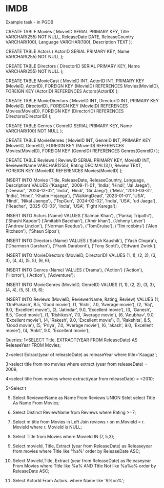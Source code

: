 # IMDB

Example task - in PGDB

CREATE TABLE Movies (
    MovieID SERIAL PRIMARY KEY,
    Title VARCHAR(255) NOT NULL,
    ReleaseDate DATE,
    ReleaseCountry VARCHAR(100),
    Language VARCHAR(100),
    Description TEXT
);

CREATE TABLE Actors (
    ActorID SERIAL PRIMARY KEY,
    Name VARCHAR(255) NOT NULL
);

CREATE TABLE Directors (
    DirectorID SERIAL PRIMARY KEY,
    Name VARCHAR(255) NOT NULL
);

CREATE TABLE MovieCast (
    MovieID INT,
    ActorID INT,
    PRIMARY KEY (MovieID, ActorID),
    FOREIGN KEY (MovieID) REFERENCES Movies(MovieID),
    FOREIGN KEY (ActorID) REFERENCES Actors(ActorID)
);

CREATE TABLE MovieDirectors (
    MovieID INT,
    DirectorID INT,
    PRIMARY KEY (MovieID, DirectorID),
    FOREIGN KEY (MovieID) REFERENCES Movies(MovieID),
    FOREIGN KEY (DirectorID) REFERENCES Directors(DirectorID)
);

CREATE TABLE Genres (
    GenreID SERIAL PRIMARY KEY,
    Name VARCHAR(100) NOT NULL
);

CREATE TABLE MovieGenres (
    MovieID INT,
    GenreID INT,
    PRIMARY KEY (MovieID, GenreID),
    FOREIGN KEY (MovieID) REFERENCES Movies(MovieID),
    FOREIGN KEY (GenreID) REFERENCES Genres(GenreID)
);

CREATE TABLE Reviews (
    ReviewID SERIAL PRIMARY KEY,
    MovieID INT,
    ReviewerName VARCHAR(255),
    Rating DECIMAL(3,1),
    Review TEXT,
    FOREIGN KEY (MovieID) REFERENCES Movies(MovieID)
);




INSERT INTO Movies (Title, ReleaseDate, ReleaseCountry, Language, Description)
VALUES ('Kaagaz', '2009-11-01', 'India', 'Hindi', 'Jal Jaega'),
       ('Deewar', '2024-12-02', 'India', 'Hindi', 'Gir Jaegi'),
       ('Mela', '2010-03-31', 'India', 'Hindi', 'Khatm Hojaega'),
	('WalkingDead', '2023-01-01', 'USA', 'Hindi', 'Nikal Jaenge'),
       ('TopGun', '2024-02-02', 'India', 'USA', 'ud Jaega'),
       ('Reacher', '2025-03-03', 'India', 'USA', 'Fight Karega');


INSERT INTO Actors (Name)
VALUES ('Salman Khan'),
	('Pankaj Tripathi'),
	('Shashi Kapoor')
       ('Amitabh Bacchan'),
       ('Amir khan'),
	('Johnny Lever')
	('Andrew Linclon'),
	('Norman Reedus'),
	('TomCruise'),
	('Tim robbins')
       ('Alen Ritchson'),
	('Shaun Sipos');

INSERT INTO Directors (Name)
VALUES ('Satish Kaushik'),
       ('Yash Chopra'),
       ('Dharmesh Darshan'),
	('Frank Darabont'),
       ('Tony Scott'),
       ('Edward Zwick');


INSERT INTO MovieDirectors (MovieID, DirectorID)
VALUES (1, 1),
       (2, 2),
       (3, 3),
	(4, 4),
	(5, 5),
	(6, 6);

INSERT INTO Genres (Name)
VALUES ('Drama'),
	('Action')
       ('Action'),
       ('Horror'),
	('Action'),
	('Adventure');

INSERT INTO MovieGenres (MovieID, GenreID)
VALUES (1, 1),
       (2, 2),
       (3, 3),
	(4, 4),
	(5, 5),
	(6, 6);


INSERT INTO Reviews (MovieID, ReviewerName, Rating, Review)
VALUES (1, 'OmPrakash', 8.5, 'Good movie'),
       (1, 'Rishi', 7.0, 'Average movie'),
       (2, 'Raj', 9.0, 'Excellent movie'),
	(3, 'Jatindar', 9.0, 'Excellent movie'),
	(3, 'Ganesh', 8.5, 'Good movie'),
       (1, 'Rishikesh', 7.0, 'Average movie'),
       (6, 'Anubhav', 9.0, 'Excellent movie'),
	(4, 'Rakesh', 9.0, 'Excellent movie'),
	(1, 'Rakshita', 8.5, 'Good movie'),
       (5, 'Priya', 7.0, 'Average movie'),
       (6, 'akash', 9.0, 'Excellent movie'),
	(4, 'Ankit', 9.0, 'Excellent movie');



Queries:
1>SELECT Title, EXTRACT(YEAR FROM ReleaseDate) AS ReleaseYear
 FROM Movies;
	

2>select Extract(year of releasteDate) as releaseYear where title='Kaagaz';

3>select title from mo movies where extract (year from releaseDate) = 2009;

4>select title from movies where extract(year from releaseDate) = <2010;

5>Select t






5) Select ReviewerName as Name From Reviews UNION Selet select Title As Name From Movies;

6) Select Distinct ReviewName from Reviews where Rating >=7;

2) Select m.title from Movies in Left Join reviews r on m.MovieId = r. MovieId where r. MovieId is NULL;

8) Select Title from Movies where MovieId IN (7, 5,3);


9) Select movieId, Title, Extract (year from ReleaseDate) as Releaseyear from movies where Title like '%a%' order by ReleaseDate ASC;

10) Select MovieId,Title, Extract (year from ReleaseDate) as Releaseyear  From Movies where Title like %a% AND Title Not like %a%a% order by ReleaseDate ASC;

1) Select ActorId From Actors. where Name like 'R%on%';

